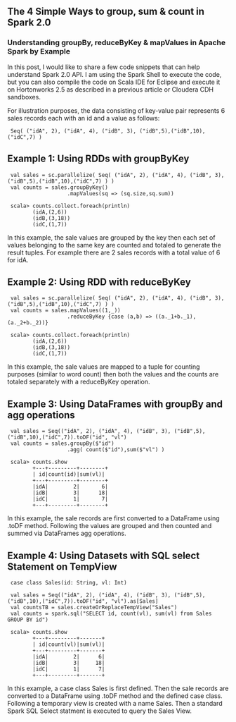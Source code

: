 ## The 4 Simple Ways to group, sum &amp; count in Spark 2.0 
### Understanding groupBy, reduceByKey &amp; mapValues in Apache Spark by Example 

In this post, I would like to share a few code snippets that can help understand Spark 2.0 API. I am using the Spark Shell to execute the code, but you can also compile the code on Scala IDE for Eclipse and execute it on Hortonworks 2.5 as described in a previous article or Cloudera CDH sandboxes.

For illustration purposes, the data consisting of key-value pair represents 6 sales records each with an id and a value as follows:

     Seq( ("idA", 2), ("idA", 4), ("idB", 3), ("idB",5),("idB",10),("idC",7) )
     
## Example 1: Using RDDs with groupByKey
     val sales = sc.parallelize( Seq( ("idA", 2), ("idA", 4), ("idB", 3), ("idB",5),("idB",10),("idC",7) ) )
     val counts = sales.groupByKey()
                       .mapValues(sq => (sq.size,sq.sum)) 

     scala> counts.collect.foreach(println)
            (idA,(2,6))
            (idB,(3,18))
            (idC,(1,7))

In this example, the sale values are grouped by the key then each set of values belonging to the same key are counted and totaled to generate the result tuples. For example there are 2 sales records with a total value of 6 for idA.

## Example 2: Using RDD with reduceByKey
     val sales = sc.parallelize( Seq( ("idA", 2), ("idA", 4), ("idB", 3), ("idB",5),("idB",10),("idC",7) ) )
     val counts = sales.mapValues((1,_))
                       .reduceByKey {case (a,b) => ((a._1+b._1),(a._2+b._2))}

     scala> counts.collect.foreach(println)
            (idA,(2,6))
            (idB,(3,18))
            (idC,(1,7))

In this example, the sale values are mapped to a tuple for counting purposes (similar to word count) then both the values and the counts are totaled separately with a reduceByKey operation.

## Example 3: Using DataFrames with groupBy and agg operations 

     val sales = Seq(("idA", 2), ("idA", 4), ("idB", 3), ("idB",5),("idB",10),("idC",7)).toDF("id", "vl")
     val counts = sales.groupBy($"id")
                       .agg( count($"id"),sum($"vl") )

     scala> counts.show
            +---+---------+--------+
            | id|count(id)|sum(vl)|
            +---+---------+--------+
            |idA|        2|       6|
            |idB|        3|      18|
            |idC|        1|       7|
            +---+---------+--------+

In this example, the sale records are first converted to a DataFrame using .toDF method. Following the values are grouped and then counted and summed via DataFrames agg operations.

## Example 4: Using Datasets with SQL select Statement on TempView

     case class Sales(id: String, vl: Int)
     
     val sales = Seq(("idA", 2), ("idA", 4), ("idB", 3), ("idB",5),("idB",10),("idC",7)).toDF("id", "vl").as[Sales]
     val countsTB = sales.createOrReplaceTempView("Sales")
     val counts = spark.sql("SELECT id, count(vl), sum(vl) from Sales GROUP BY id")

     scala> counts.show
            +---+---------+-------+
            | id|count(vl)|sum(vl)|
            +---+---------+-------+
            |idA|        2|      6|
            |idB|        3|     18|
            |idC|        1|      7|
            +---+---------+-------+

In this example, a case class Sales is first defined. Then the  sale records are converted to a DataFrame using .toDF method and the defined case class. Following a temporary view is created with a name Sales. Then a standard Spark SQL Select statment is executed to query the Sales View.

